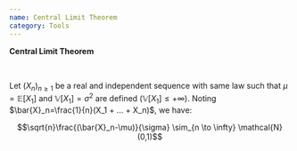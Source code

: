 ```yaml
---
name: Central Limit Theorem
category: Tools
---
```


$\textbf{Central Limit Theorem}$

<br>

Let $(X_n)_{n \ge 1}$ be a real and independent sequence with same law such that $\mu = \mathbb{E}[X_1]$ and $\mathbb{V}[X_1]=\sigma^2$ are defined ($\mathbb{V}[X_1] \leq +\infty$). Noting $\bar{X}_n=\frac{1}{n}(X_1 + ... + X_n)$, we have:

$$\sqrt{n}\frac{(\bar{X}_n-\mu)}{\sigma} \sim_{n \to \infty} \mathcal{N}(0,1)$$